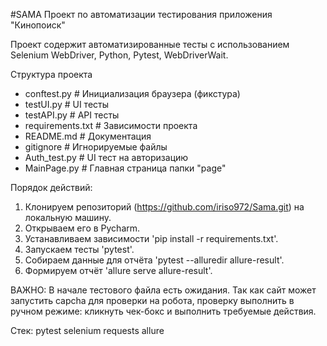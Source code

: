 #SAMA
Проект по автоматизации тестирования приложения "Кинопоиск"

Проект содержит автоматизированные тесты с использованием Selenium WebDriver, Python, Pytest, WebDriverWait.

Структура проекта

- conftest.py           # Инициализация браузера (фикстура)
- testUI.py             # UI тесты
- testAPI.ру            # API тесты
- requirements.txt      # Зависимости проекта
- README.md             # Документация
- gitignore             # Игнорируемые файлы
- Auth_test.py          # UI тест на авторизацию 
- MainPage.py           # Главная страница папки "page"

Порядок действий:
1. Клонируем репозиторий (https://github.com/iriso972/Sama.git) на локальную машину.
2. Открываем его в Pycharm.
3. Устанавливаем зависимости 'pip install -r requirements.txt'.
4. Запускаем тесты 'pytest'.
5. Cобираем данные для отчёта 'pytest --alluredir allure-result'.
6. Формируем отчёт 'allure serve allure-result'.

ВАЖНО: В начале тестового файла есть ожидания. Так как сайт может запустить capcha для проверки на
робота, проверку выполнить в ручном режиме: кликнуть чек-бокс и выполнить требуемые действия.

Стек:
pytest
selenium
requests
allure

